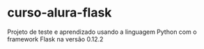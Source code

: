 # curso-alura-flask
Projeto de teste e aprendizado usando a linguagem Python com o framework Flask na versão 0.12.2
